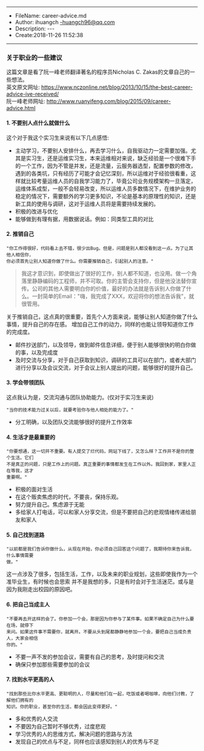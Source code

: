 ___
- FileName: career-advice.md
- Author: ihuangch -huangch96@qq.com
- Description: ---
- Create:2018-11-26 11:52:38
___

### 关于职业的一些建议
这篇文章是看了阮一峰老师翻译著名的程序员Nicholas C. Zakas的文章自己的一些想法。  
英文原文网址: https://www.nczonline.net/blog/2013/10/15/the-best-career-advice-ive-received/  
阮一峰老师网址: http://www.ruanyifeng.com/blog/2015/09/career-advice.html

#### 1. 不要别人点什么就做什么
这个对于我这个实习生来说有以下几点感悟:
- 主动学习，不要别人安排什么，再去学习什么，自我驱动力一定需要加强。尤其是实习生，还是运维实习生，本来运维相对来说，缺乏经验是一个很难下手的一个工作，因为不管是并发，还是流量，云服务器选型，配置参数的修改，遇到的各类坑，只有经历了可能才会记忆深刻，所以运维对于经验很看重，这样就比较考量运维人员的自我学习能力了，毕竟公司业务规模架构一旦落定，运维体系成型，一般不会轻易改变，所以运维人员多数情况下，在维护业务的稳定的情况下，需要额外的学习更多知识，不论是基本的原理性的知识，还是新工具的使用与调研，这对于运维人员将是需要持续发展的。
- 积极的改进与优化
- 能够做到有理有据，用数据说话。例如：同类型工具的对比

#### 2. 推销自己
```
"你工作得很好，代码看上去不错，很少出Bug。但是，问题是别人都没看到这一点。为了让其他人相信你，
你必须首先让别人知道你做了什么。你需要推销自己，引起别人的注意。"
```
> 我这才意识到，即使做出了很好的工作，别人都不知道，也没用。做一个角落里静静编码的工程师，并不可取。你的主管会支持你，但是他没法替你宣传。公司的其他人需要明白你的价值，最好的办法就是告诉别人你做了什么。一封简单的Email："嗨，我完成了XXX，欢迎将你的想法告诉我"，就很管用。

关于推销自己，这点真的很重要，首先个人方面来说，能够让别人知道你做了什么事情，提升自己的存在感。
增加自己工作的动力，同样的也能让领导知道你工作的完成度。

- 邮件抄送部门，以及领导，做到邮件信息详细，便于别人能够很快的明白你做的事，以及完成度
- 及时交流与分享，对于自己获取到知识，调研的工具可以在部门，或者大部门进行分享以及会议交流，对于会议上别人提出的问题，能够很好的提升自己。

#### 3. 学会带领团队
这点我认为是，交流沟通与团队协助能力。(仅对于实习生来说)
```
"当你的技术能力过关以后，就要考验你与他人相处的能力了。"
```

- 分工明确，以及团队交流能够很好的提升工作效率


#### 4. 生活才是最重要的
```
"你要想通，这一切并不重要。有人提交了烂代码，网站下线了，又怎么样？工作并不是你的整个生活。它们
不是真正的问题，只是工作上的问题。真正重要的事情都发生在工作以外。我回到家，家里人正在等我，这才
重要啊。"
```

- 积极的面对生活
- 在这个贩卖焦虑的时代，不要丧，保持乐观。
- 努力提升自己。焦虑源于无能
- 多给家人打电话，可以和家人分享交流，但是不要把自己的悲观情绪传递给朋友和家人


#### 5. 自己找到道路
```
"以前都是我们告诉你做什么，从现在开始，你必须自己回答这个问题了，我期待你来告诉我，什么事情需要
做。"
```
这一点涉及了很多，包括生活，工作，以及未来的职业规划，这些即使我作为一个准毕业生，有时候也会思索
并不是我想的多，只是有时会对于生活迷茫。或与是因为我刚走出校园的原因吧。


#### 6. 把自己当成主人
```
"不要再去开这样的会了。你参加一个会，那是因为你参与了某件事。如果不确定自己为什么要在场，就停下
来问。如果这件事不需要你，就离开。不要从头到尾都静静地参加一个会，要把自己当成负责人，大家会相信
你的。"
```
- 不要一声不发的参加会议，需要有自己的思考，及时提问和交流
- 确保只参加那些需要参加的会议


#### 7. 找到水平更高的人
```
"找到那些比你水平更高、更聪明的人，尽量和他们在一起，吃饭或者喝咖啡，向他们讨教，了解他们拥有的
知识。你的职业，甚至你的生活，都会因此变得更好。"

```
- 多和优秀的人交流
- 不要因为自己暂时不够优秀，过度悲观
- 学习优秀的人的思维方式，解决问题的思路与方法
- 发现自己的优点与不足，同样也应该感知到别人的优秀与不足

